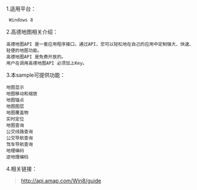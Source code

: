 1.适用平台：

     Windows 8
     
2.高德地图相关介绍：

    高德地图API 是一套应用程序接口。通过API，您可以轻松地在自己的应用中定制强大、快速、轻便的地图功能。
    高德地图API 是免费开放的。
    用户在调用高德地图API 必须加上Key。
      
3.本sample可提供功能：

    地图显示
    地图移动和缩放
    地图锚点
    地图图层
    地图覆盖物
    实时定位
    地图查询
    公交线路查询
    公交导航查询
    驾车导航查询
    地理编码
    逆地理编码
    
4.相关链接：

  > <http://api.amap.com/Win8/guide>


